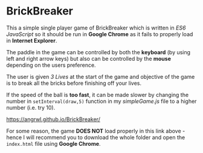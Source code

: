 # BrickBreaker

This a simple single player game of BrickBreaker which is written in *ES6 JavaScript* so it should be run in **Google Chrome** 
as it fails to properly load in **Internet Explorer**.

The paddle in the game can be controlled by both the **keyboard** (by using left and right arrow keys) but also can be controlled by the 
**mouse** depending on the users preference. 

The user is given *3 Lives* at the start of the game and objective of the game is to break all the bricks before finishing off your lives. 

If the speed of the ball is **too fast**, it can be made slower by changing the number in `setInterval(draw,5)` 
function in my *simpleGame.js* file to a higher number (i.e. try 10). 

https://angrwl.github.io/BrickBreaker/ 

For some reason, the game **DOES NOT** load properly in this link above - hence I will recommend you to download the whole folder and open the `index.html` file using **Google Chrome**. 

